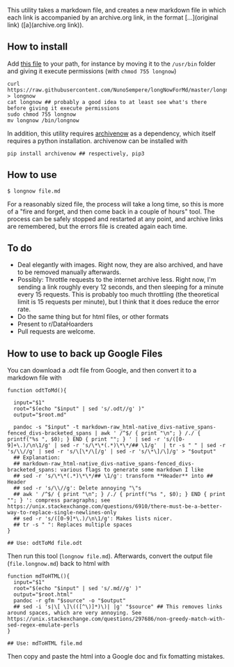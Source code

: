 This utility takes a markdown file, and creates a new markdown file in which each link is accompanied by an archive.org link, in the format [...](original link) ([a](archive.org link)).

## How to install
Add [this file](https://github.com/NunoSempere/longNowForMd/blob/master/longnow) to your path, for instance by moving it to the `/usr/bin` folder and giving it execute permissions (with `chmod 755 longnow`)

```
curl https://raw.githubusercontent.com/NunoSempere/longNowForMd/master/longnow > longnow
cat longnow ## probably a good idea to at least see what's there before giving it execute permissions
sudo chmod 755 longnow
mv longnow /bin/longnow
```

In addition, this utility requires [archivenow](https://github.com/oduwsdl/archivenow) as a dependency, which itself requires a python installation. archivenow can be installed with

```
pip install archivenow ## respectively, pip3
```

## How to use

```
$ longnow file.md
```

For a reasonably sized file, the process will take a long time, so this is more of a "fire and forget, and then come back in a couple of hours" tool. The process can be safely stopped and restarted at any point, and archive links are remembered, but the errors file is created again each time.

## To do
- Deal elegantly with images. Right now, they are also archived, and have to be removed manually afterwards.
- Possibly: Throttle requests to the internet archive less. Right now, I'm sending a link roughly every 12 seconds, and then sleeping for a minute every 15 requests. This is probably too much throttling (the theoretical limit is 15 requests per minute), but I think that it does reduce the error rate. 
- Do the same thing but for html files, or other formats
- Present to r/DataHoarders
- Pull requests are welcome.

## How to use to back up Google Files

You can download a .odt file from Google, and then convert it to a markdown file with 

```
function odtToMd(){

  input="$1"
  root="$(echo "$input" | sed 's/.odt//g' )"
  output="$root.md"

  pandoc -s "$input" -t markdown-raw_html-native_divs-native_spans-fenced_divs-bracketed_spans | awk ' /^$/ { print "\n"; } /./ { printf("%s ", $0); } END { print ""; } ' | sed -r 's/([0-9]+\.)/\n\1/g' | sed -r 's/\*\*(.*)\*\*/## \1/g'  | tr -s " " | sed -r 's/\\//g' | sed -r 's/\[\*/\[/g' | sed -r 's/\*\]/\]/g' > "$output"
  ## Explanation: 
  ## markdown-raw_html-native_divs-native_spans-fenced_divs-bracketed_spans: various flags to generate some markdown I like
  ## sed -r 's/\*\*(.*)\*\*/## \1/g': transform **Header** into ## Header
  ## sed -r 's/\\//g': Delete annoying "\"s
  ## awk ' /^$/ { print "\n"; } /./ { printf("%s ", $0); } END { print ""; } ': compress paragraphs; see https://unix.stackexchange.com/questions/6910/there-must-be-a-better-way-to-replace-single-newlines-only
  ## sed -r 's/([0-9]*\.)/\n\1/g': Makes lists nicer.
  ## tr -s " ": Replaces multiple spaces
}

## Use: odtToMd file.odt
```

Then run this tool (`longnow file.md`). Afterwards, convert the output file (`file.longnow.md`) back to html with 

```
function mdToHTML(){
  input="$1"
  root="$(echo "$input" | sed 's/.md//g' )"
  output="$root.html"
  pandoc -r gfm "$source" -o "$output"
  ## sed -i 's|\[ \]\(([^\)]*)\)| |g' "$source" ## This removes links around spaces, which are very annoying. See https://unix.stackexchange.com/questions/297686/non-greedy-match-with-sed-regex-emulate-perls
}

## Use: mdToHTML file.md
```

Then copy and paste the html into a Google doc and fix fomatting mistakes.
